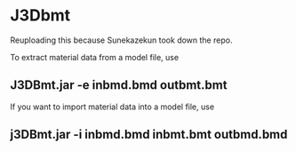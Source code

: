 # J3Dbmt
Reuploading this because Sunekazekun took down the repo.

To extract material data from a model file, use

J3DBmt.jar -e inbmd.bmd outbmt.bmt
-
If you want to import material data into a model file, use

j3DBmt.jar -i inbmd.bmd inbmt.bmt outbmd.bmd
-

